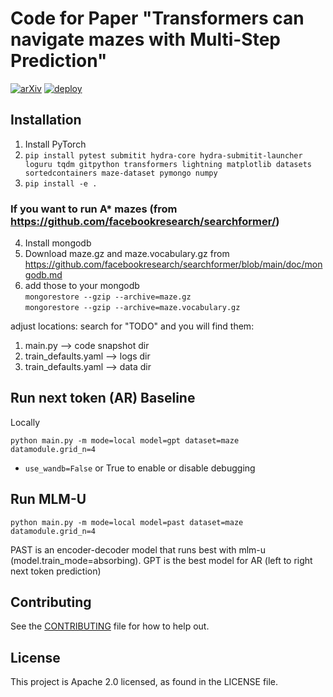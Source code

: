 # Code for Paper "Transformers can navigate mazes with Multi-Step Prediction"

[![arXiv](https://img.shields.io/badge/arXiv-2412.05117-red.svg)](https://arxiv.org/abs/2412.05117)
[![deploy](https://img.shields.io/badge/Website%20%20-8A2BE2)](https://facebookresearch.github.io/maze_navigation_MLMU/)

## Installation

1. Install PyTorch
2. `pip install pytest submitit hydra-core hydra-submitit-launcher loguru tqdm gitpython transformers lightning matplotlib datasets sortedcontainers maze-dataset pymongo numpy`
3. `pip install -e .`
### If you want to run A* mazes (from https://github.com/facebookresearch/searchformer/)
4. Install mongodb
5. Download maze.gz and maze.vocabulary.gz from https://github.com/facebookresearch/searchformer/blob/main/doc/mongodb.md
6. add those to your mongodb   
`mongorestore --gzip --archive=maze.gz`  
`mongorestore --gzip --archive=maze.vocabulary.gz`

adjust locations: search for "TODO" and you will find them:
1. main.py --> code snapshot dir
2. train_defaults.yaml --> logs dir
3. train_defaults.yaml --> data dir

## Run next token (AR) Baseline
Locally

`python main.py -m mode=local model=gpt dataset=maze datamodule.grid_n=4`

* `use_wandb=False` or True to enable or disable debugging 

## Run MLM-U 

`python main.py -m mode=local model=past dataset=maze datamodule.grid_n=4`

PAST is an encoder-decoder model that runs best with mlm-u (model.train_mode=absorbing). GPT is the best model for AR (left to right next token prediction)


## Contributing
See the [CONTRIBUTING](CONTRIBUTING.md) file for how to help out.

## License
This project is Apache 2.0 licensed, as found in the LICENSE file.
